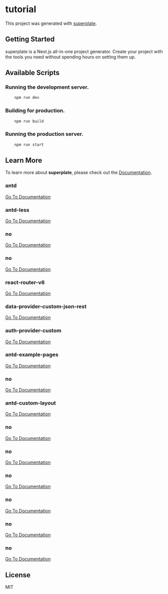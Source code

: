 # tutorial


This project was generated with [superplate](https://github.com/pankod/superplate).

## Getting Started

superplate is a Next.js all-in-one project generator. Create your project with the tools you need without spending hours on setting them up.

## Available Scripts

### Running the development server.

```bash
    npm run dev
```

### Building for production.

```bash
    npm run build
```

### Running the production server.

```bash
    npm run start
```

## Learn More

To learn more about **superplate**, please check out the [Documentation](https://github.com/pankod/superplate).


### **antd**



[Go To Documentation]()


### **antd-less**



[Go To Documentation]()


### **no**



[Go To Documentation]()


### **no**



[Go To Documentation]()


### **react-router-v6**



[Go To Documentation]()


### **data-provider-custom-json-rest**



[Go To Documentation]()


### **auth-provider-custom**



[Go To Documentation]()


### **antd-example-pages**



[Go To Documentation]()


### **no**



[Go To Documentation]()


### **antd-custom-layout**



[Go To Documentation]()


### **no**



[Go To Documentation]()


### **no**



[Go To Documentation]()


### **no**



[Go To Documentation]()


### **no**



[Go To Documentation]()


### **no**



[Go To Documentation]()


### **no**



[Go To Documentation]()



## License

MIT
